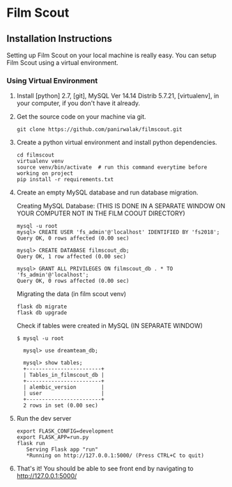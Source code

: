 # Film Scout

## Installation Instructions
Setting up Film Scout on your local machine is really easy. You can setup Film Scout using a virtual environment.

### Using Virtual Environment

1. Install [python] 2.7, [git], MySQL Ver 14.14 Distrib 5.7.21, [virtualenv], in your computer, if you don't have it already.

2. Get the source code on your machine via git.

    ```shell
    git clone https://github.com/panirwalak/filmscout.git
    ```

3. Create a python virtual environment and install python dependencies.

    ```shell
    cd filmscout
    virtualenv venv
    source venv/bin/activate  # run this command everytime before working on project
    pip install -r requirements.txt
    ```

4. Create an empty MySQL database and run database migration.
    
    Creating MySQL Database: (THIS IS DONE IN A SEPARATE WINDOW ON YOUR COMPUTER NOT IN THE FILM COOUT DIRECTORY)
    ```
    mysql -u root
    mysql> CREATE USER 'fs_admin'@'localhost' IDENTIFIED BY 'fs2018';
    Query OK, 0 rows affected (0.00 sec)

    mysql> CREATE DATABASE filmscout_db;
    Query OK, 1 row affected (0.00 sec)

    mysql> GRANT ALL PRIVILEGES ON filmscout_db . * TO 'fs_admin'@'localhost';
    Query OK, 0 rows affected (0.00 sec)
    
    ```
    Migrating the data (in film scout venv)
    ```
    flask db migrate
    flask db upgrade
    
    ```
    Check if tables were created in MySQL (IN SEPARATE WINDOW)
    ```
    $ mysql -u root

      mysql> use dreamteam_db;

      mysql> show tables;
      +------------------------+
      | Tables_in_filmscout_db |
      +------------------------+
      | alembic_version        |
      | user                   |
      +------------------------+
      2 rows in set (0.00 sec)
    
    ```
 5. Run the dev server
    ```
    export FLASK_CONFIG=development
    export FLASK_APP=run.py
    flask run
       Serving Flask app "run"
       *Running on http://127.0.0.1:5000/ (Press CTRL+C to quit)
    ```
 6. That's it! You should be able to see front end by navigating to http://127.0.0.1:5000/
